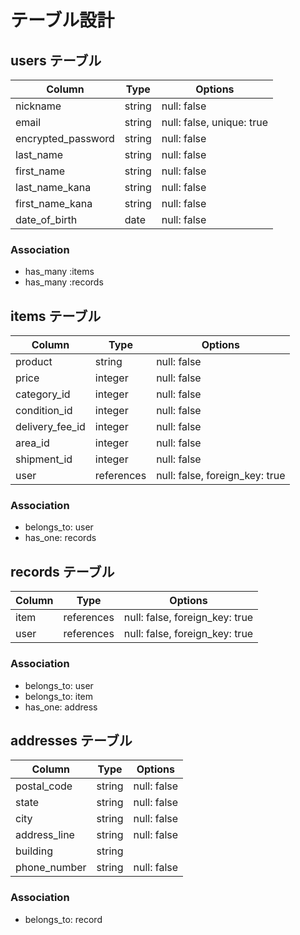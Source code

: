 # テーブル設計

## users テーブル

| Column             | Type   | Options                   |
| ------------------ | ------ | ------------------------- |
| nickname           | string | null: false               |
| email              | string | null: false, unique: true |
| encrypted_password | string | null: false               |
| last_name          | string | null: false               |
| first_name         | string | null: false               |
| last_name_kana     | string | null: false               |
| first_name_kana    | string | null: false               |
| date_of_birth      | date   | null: false               |

### Association
- has_many :items
- has_many :records

## items テーブル

| Column          | Type       | Options                        |
| --------------- | ---------- | ------------------------------ |
| product         | string     | null: false                    |
| price           | integer    | null: false                    |
| category_id     | integer    | null: false                    |
| condition_id    | integer    | null: false                    |
| delivery_fee_id | integer    | null: false                    |
| area_id         | integer    | null: false                    |
| shipment_id     | integer    | null: false                    |
| user            | references | null: false, foreign_key: true |

### Association
- belongs_to: user
- has_one: records

## records テーブル

| Column   | Type       | Options                        |
| ---------| ---------- | ------------------------------ |
| item     | references | null: false, foreign_key: true |
| user     | references | null: false, foreign_key: true |

### Association
- belongs_to: user
- belongs_to: item
- has_one: address

## addresses テーブル

| Column        | Type       | Options       |
| --------------| ---------- | ------------- |
| postal_code   | string     | null: false   |
| state         | string     | null: false   |
| city          | string     | null: false   |
| address_line  | string     | null: false   |
| building      | string     |               |
| phone_number  | string     | null: false   |

### Association
- belongs_to: record